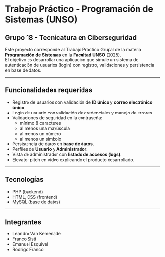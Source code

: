 # Trabajo Práctico - Programación de Sistemas (UNSO)

## Grupo 18 - Tecnicatura en Ciberseguridad

Este proyecto corresponde al Trabajo Práctico Grupal de la materia **Programación de Sistemas** en la **Facultad UNSO** (2025).  
El objetivo es desarrollar una aplicación que simule un sistema de autenticación de usuarios (login) con registro, validaciones y persistencia en base de datos.

---

## Funcionalidades requeridas
- Registro de usuarios con validación de **ID único** y **correo electrónico único**.  
- Login de usuario con validación de credenciales y manejo de errores.  
- Validaciones de seguridad en la contraseña:  
  - mínimo 8 caracteres  
  - al menos una mayúscula  
  - al menos un número  
  - al menos un símbolo  
- Persistencia de datos en **base de datos**.  
- Perfiles de **Usuario** y **Administrador**.  
- Vista de administrador con **listado de accesos (logs)**.  
- Elevator pitch en video explicando el producto desarrollado.

---

## Tecnologías
- PHP (backend)
- HTML, CSS (frontend)
- MySQL (base de datos)

---

## Integrantes
- Leandro Van Kemenade
- Franco Sisti
- Emanuel Esquivel 
- Rodrigo Franco